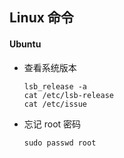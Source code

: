 ## Linux 命令



#### Ubuntu

* 查看系统版本

  ```shell
  lsb_release -a
  cat /etc/lsb-release
  cat /etc/issue
  ```

* 忘记 root 密码

  ```Shell
  sudo passwd root
  ```

  